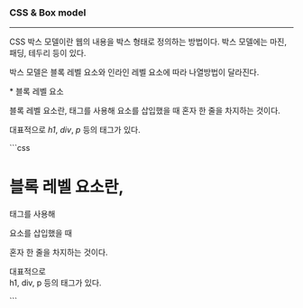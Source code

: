 ### CSS & Box model
---
<p>CSS 박스 모델이란 웹의 내용을 박스 형태로 정의하는 방법이다. 박스 모델에는 마진, 패딩, 테두리 등이 있다.</p>
<p>박스 모델은 블록 레벨 요소와 인라인 레벨 요소에 따라 나열방법이 달라진다.</p>
* 블록 레벨 요소
   
<p>블록 레벨 요소란, 태그를 사용해 요소를 삽입했을 때 혼자 한 줄을 차지하는 것이다.</p>
<p>대표적으로 <i>h1</i>, <i>div</i>, <i>p</i> 등의 태그가 있다.</p>
```css
<h1>블록 레벨 요소란,</h1>
<div>태그를 사용해 <p class="accent">요소를 삽입했을 때</p>혼자 한 줄을 차지하는 것이다.</div>
<p>대표적으로 <br>h1, div, p 등의 태그가 있다.</p>
```

